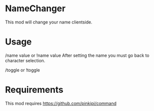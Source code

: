 # NameChanger

This mod will change your name clientside.

# Usage

/name value or !name value
After setting the name you must go back to character selection.

/toggle or !toggle

# Requirements

This mod requires https://github.com/pinkipi/command

